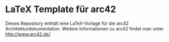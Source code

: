 # LaTeX Template für arc42

Dieses Repository enthält eine LaTeX-Vorlage für die arc42 Architekturdokumentation. Weitere Informationen zu arc42 findet man unter http://www.arc42.de/.

